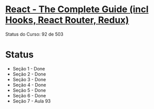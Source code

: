 # [React - The Complete Guide (incl Hooks, React Router, Redux)](https://www.udemy.com/react-the-complete-guide-incl-redux/)

Status do Curso: 92 de 503

# Status
- Seção 1 - Done
- Seção 2 - Done
- Seção 3 - Done
- Seção 4 - Done
- Seção 5 - Done
- Seção 6 - Done
- Seção 7 - Aula 93